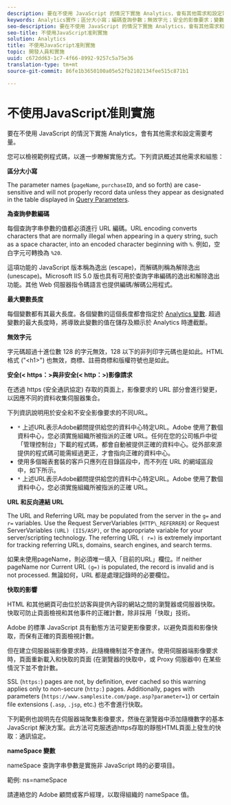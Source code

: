 ```yaml
---
description: 要在不使用 JavaScript 的情況下實施 Analytics，會有其他需求和設定需要考量。
keywords: Analytics實作；區分大小寫；編碼查詢參數；無效字元；安全的影像要求；變數長度上限；轉介；url；快取；namespace
seo-description: 要在不使用 JavaScript 的情況下實施 Analytics，會有其他需求和設定需要考量。
seo-title: 不使用JavaScript准則實施
solution: Analytics
title: 不使用JavaScript准則實施
topic: 開發人員和實施
uuid: c672dd63-1c7-4f66-8992-9257c5a75e36
translation-type: tm+mt
source-git-commit: 86fe1b3650100a05e52fb2102134fee515c871b1

---
```



# 不使用JavaScript准則實施

要在不使用 JavaScript 的情況下實施 Analytics，會有其他需求和設定需要考量。

您可以檢視範例程式碼，以進一步瞭解實施方式。下列資訊概述其他需求和組態：

<!--Meike, I converted this from a table. Table within a table was a mess, and I'm not sure I captured everything. Please check this content against the orginal. -Bob -->

**區分大小寫**

The parameter names (`pageName`, `purchaseID`, and so forth) are case-sensitive and will not properly record data unless they appear as designated in the table displayed in [Query Parameters](../../../implement/js-implementation/data-collection/query-parameters.md).

**為查詢參數編碼**

每個查詢字串參數的值都必須進行 URL 編碼。URL encoding converts characters that are normally illegal when appearing in a query string, such as a space character, into an encoded character beginning with `%`. 例如，空白字元可轉換為 `%20`.

這項功能的 JavaScript 版本稱為逸出 (escape)，而解碼則稱為解除逸出 (unescape)。Microsoft IIS 5.0 版也具有可用於查詢字串編碼的逸出和解除逸出功能。其他 Web 伺服器指令碼語言也提供編碼/解碼公用程式。

**最大變數長度**

每個變數都有其最大長度。各個變數的這個長度都會指定於  [Analytics 變數](../../../implement/js-implementation/c-variables/sc-variables.md). 超過變數的最大長度時，將導致此變數的值在儲存及顯示於 Analytics 時遭截斷。

**無效字元**

字元碼超過十進位數 128 的字元無效，128 以下的非列印字元碼也是如此。HTML 格式 ("&lt;h1&gt;") 也無效，商標、註冊商標和版權符號也是如此。

**安全(&lt; https：&gt;與非安全(&lt; http：&gt;)影像請求**

在透過 https (安全通訊協定) 存取的頁面上，影像要求的 URL 部分會進行變更，以因應不同的資料收集伺服器集合。

下列資訊說明用於安全和不安全影像要求的不同URL。

* `*` 上述URL表示Adobe顧問提供給您的資料中心特定URL。Adobe 使用了數個資料中心，您必須實施組織所被指派的正確 URL。任何在您的公司帳戶中從「管理控制台」下載的程式碼，都會自動被提供正確的資料中心。從外部來源提供的程式碼可能需經過更正，才會指向正確的資料中心。
* 使用多個報表套裝的客戶只應列在目錄區段中，而不列在 URL 的網域區段中，如下所示。
* `*` 上述URL表示Adobe顧問提供給您的資料中心特定URL。Adobe 使用了數個資料中心，您必須實施組織所被指派的正確 URL。

**URL 和反向連結 URL**

The URL and Referring URL may be populated from the server in the `g=` and `r=` variables. Use the Request ServerVariables (`HTTP\_REFERRER`) or Request ServerVariables `(URL) (IIS/ASP)`, or the appropriate variable for your server/scripting technology. The referring URL `( r=)` is extremely important for tracking referring URLs, domains, search engines, and search terms.

如果未使用pageName，則必須唯一填入「目前的URL」欄位。If neither pageName nor Current URL `(g=)` is populated, the record is invalid and is not processed. 無論如何，URL 都是處理記錄時的必要欄位。

**快取的影響**

HTML 和其他網頁可由位於訪客與提供內容的網站之間的瀏覽器或伺服器快取。快取可防止頁面檢視和其他事件的正確計數，除非採用「快取」技術。

Adobe 的標準 JavaScript 具有動態方法可變更影像要求，以避免頁面和影像快取，而保有正確的頁面檢視計數。

但在建立伺服器端影像要求時，此隨機機制並不會運作。使用伺服器端影像要求時，頁面重新載入和快取的頁面 (在瀏覽器的快取中，或 Proxy 伺服器中) 在某些情況下並不會計數。

SSL (`https:`) pages are not, by definition, ever cached so this warning applies only to non-secure (`http:`) pages. Additionally, pages with parameters (`https://www.samplesite.com/page.asp?parameter=1`) or certain file extensions (`.asp`, `.jsp`, etc.) 也不會進行快取。

下列範例也說明先在伺服器端聚集影像要求，然後在瀏覽器中添加隨機數字的基本 JavaScript 解決方案。此方法可克服透過https存取的靜態HTML頁面上發生的快取：通訊協定。

**nameSpace 變數**

nameSpace 查詢字串參數是實施非 JavaScript 時的必要項目。

範例: ns=nameSpace

請連絡您的 Adobe 顧問或客戶經理，以取得組織的 nameSpace 值。
